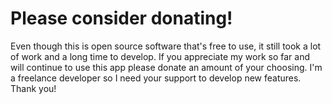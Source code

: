 # Please consider donating!

Even though this is open source software that's free to use, it still took a lot of work and a long time to develop.  If you appreciate my work so far and will continue to use this app please donate an amount of your choosing.  I'm a freelance developer so I need your support to develop new features.  Thank you!
